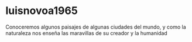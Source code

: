 # luisnovoa1965
Conoceremos algunos paisajes de algunas ciudades del mundo, y como la naturaleza nos enseña las maravillas de su creador y la humanidad
